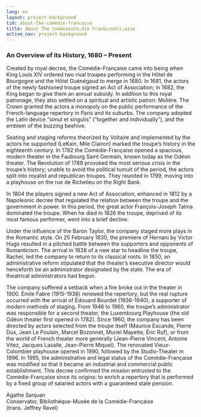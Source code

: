 ```yaml
---
lang: en
layout: project-background
tid: about-the-comedie-francaise
title: About The Com&eacute;die Fran&ccedil;aise
active_nav: project-background
---
```

### An Overview of its History, 1680 &ndash; Present

Created by royal decree, the Com&eacute;die-Fran&ccedil;aise came into being when King Louis XIV ordered two rival troupes performing in the H&ocirc;tel de Bourgogne and the H&ocirc;tel Gu&eacute;n&eacute;gaud to merge in 1680. In 1681, the actors of the newly fashioned troupe signed an Act of Association; in 1682, the King began to give them an annual subsidy. In addition to this royal patronage, they also settled on a spiritual and artistic patron: Moli&egrave;re. The Crown granted the actors a monopoly on the public performance of the French-language repertory in Paris and its suburbs. The company adopted the Latin device &ldquo;simul et singulis&rdquo; (&ldquo;together and individually&rdquo;), and the emblem of the buzzing beehive.

Seating and staging reforms theorized by Voltaire and implemented by the actors he supported (LeKain, Mlle Clairon) marked the troupe&rsquo;s history in the eighteenth century. In 1782 the Com&eacute;die-Fran&ccedil;aise opened a spacious, modern theater in the Faubourg Saint Germain, known today as the Od&eacute;on theater. The Revolution of 1789 provoked the most serious crisis in the troupe&rsquo;s history; unable to avoid the political tumult of the period, the actors split into royalist and republican troupes. They reunited in 1799, moving into a playhouse on the rue de Richelieu on the Right Bank.

In 1804 the players signed a new Act of Association, enhanced in 1812 by a Napoleonic decree that regulated the relation between the troupe and the government in power. In this period, the great actor Fran&ccedil;ois-Joseph Talma dominated the troupe. When he died in 1826 the troupe, deprived of its most famous performer, went into a brief decline.

Under the influence of the Baron Taylor, the company staged more plays in the Romantic style. On 25 February 1830, the premiere of Hernani by Victor Hugo resulted in a pitched battle between the supporters and opponents of Romanticism. The arrival in 1838 of a new star to headline the troupe, Rachel, led the company to return to its classical roots. In 1850, an administrative reform stipulated that the theater&rsquo;s executive director would henceforth be an administrator designated by the state. The era of theatrical administrators had begun.

The company suffered a setback when a fire broke out in the theater in 1900. &Eacute;mile Fabre (1915-1936) renewed the repertory, but the real rupture occurred with the arrival of &Eacute;douard Bourdet (1936-1940), a supporter of modern methods of staging. From 1946 to 1960, the troupe&rsquo;s administrator was responsible for a second theater, the Luxembourg Playhouse (the old Od&eacute;on theater first opened in 1782). Since 1960, the company has been directed by actors selected from the troupe itself (Maurice Escande, Pierre Dux, Jean Le Poulain, Marcel Bozonnet, Muriel Mayette, &Eacute;ric Ruf), or from the world of French theater more generally (Jean-Pierre Vincent, Antoine Vitez, Jacques Lasalle, Jean-Pierre Miquel). The renovated Vieux-Colombier playhouse opened in 1990, followed by the Studio-Theater in 1996. In 1995, the administrative and legal status of the Com&eacute;die-Fran&ccedil;aise was modified so that it became an industrial and commercial public establishment. This decree confirmed the mission entrusted to the Com&eacute;die-Fran&ccedil;aise since its origins: to enrich a repertory that is performed by a fixed group of salaried actors with a guaranteed state pension.

Agathe Sanjuan<br>Conservator, Biblioth&egrave;que-Mus&eacute;e de la Com&eacute;die-Fran&ccedil;aise<br>(trans. Jeffrey Ravel)